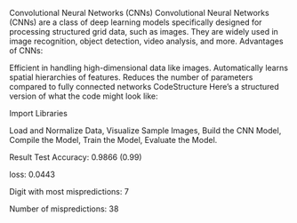 Convolutional Neural Networks (CNNs)
Convolutional Neural Networks (CNNs) are a class of deep learning models specifically designed for processing structured grid data, such as images. They are widely used in image recognition, object detection, video analysis, and more.
Advantages of CNNs:

Efficient in handling high-dimensional data like images.
Automatically learns spatial hierarchies of features.
Reduces the number of parameters compared to fully connected networks
CodeStructure
Here’s a structured version of what the code might look like:

Import Libraries

Load and Normalize Data,
Visualize Sample Images,
Build the CNN Model,
Compile the Model,
Train the Model,
Evaluate the Model.

Result
Test Accuracy: 0.9866 (0.99)

loss: 0.0443

Digit with most mispredictions: 7

Number of mispredictions: 38
